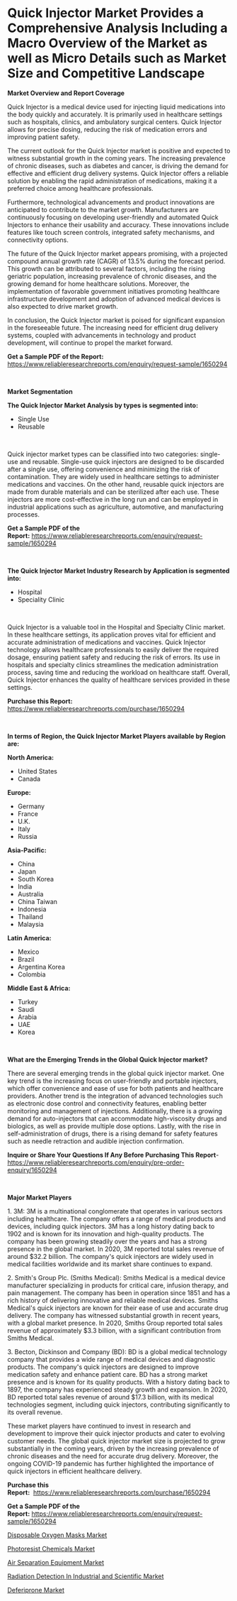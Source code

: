 <p><h1>Quick Injector Market Provides a Comprehensive Analysis Including a Macro Overview of the Market as well as Micro Details such as Market Size and Competitive Landscape</h1></p><p><strong>Market Overview and Report Coverage</strong></p>
<p><p>Quick Injector is a medical device used for injecting liquid medications into the body quickly and accurately. It is primarily used in healthcare settings such as hospitals, clinics, and ambulatory surgical centers. Quick Injector allows for precise dosing, reducing the risk of medication errors and improving patient safety.</p><p>The current outlook for the Quick Injector market is positive and expected to witness substantial growth in the coming years. The increasing prevalence of chronic diseases, such as diabetes and cancer, is driving the demand for effective and efficient drug delivery systems. Quick Injector offers a reliable solution by enabling the rapid administration of medications, making it a preferred choice among healthcare professionals.</p><p>Furthermore, technological advancements and product innovations are anticipated to contribute to the market growth. Manufacturers are continuously focusing on developing user-friendly and automated Quick Injectors to enhance their usability and accuracy. These innovations include features like touch screen controls, integrated safety mechanisms, and connectivity options.</p><p>The future of the Quick Injector market appears promising, with a projected compound annual growth rate (CAGR) of 13.5% during the forecast period. This growth can be attributed to several factors, including the rising geriatric population, increasing prevalence of chronic diseases, and the growing demand for home healthcare solutions. Moreover, the implementation of favorable government initiatives promoting healthcare infrastructure development and adoption of advanced medical devices is also expected to drive market growth.</p><p>In conclusion, the Quick Injector market is poised for significant expansion in the foreseeable future. The increasing need for efficient drug delivery systems, coupled with advancements in technology and product development, will continue to propel the market forward.</p></p>
<p><strong>Get a Sample PDF of the Report:</strong> <a href="https://www.reliableresearchreports.com/enquiry/request-sample/1650294">https://www.reliableresearchreports.com/enquiry/request-sample/1650294</a></p>
<p>&nbsp;</p>
<p><strong>Market Segmentation</strong></p>
<p><strong>The Quick Injector Market Analysis by types is segmented into:</strong></p>
<p><ul><li>Single Use</li><li>Reusable</li></ul></p>
<p>&nbsp;</p>
<p><p>Quick injector market types can be classified into two categories: single-use and reusable. Single-use quick injectors are designed to be discarded after a single use, offering convenience and minimizing the risk of contamination. They are widely used in healthcare settings to administer medications and vaccines. On the other hand, reusable quick injectors are made from durable materials and can be sterilized after each use. These injectors are more cost-effective in the long run and can be employed in industrial applications such as agriculture, automotive, and manufacturing processes.</p></p>
<p><strong>Get a Sample PDF of the Report:</strong>&nbsp;<a href="https://www.reliableresearchreports.com/enquiry/request-sample/1650294">https://www.reliableresearchreports.com/enquiry/request-sample/1650294</a></p>
<p>&nbsp;</p>
<p><strong>The Quick Injector Market Industry Research by Application is segmented into:</strong></p>
<p><ul><li>Hospital</li><li>Speciality Clinic</li></ul></p>
<p>&nbsp;</p>
<p><p>Quick Injector is a valuable tool in the Hospital and Specialty Clinic market. In these healthcare settings, its application proves vital for efficient and accurate administration of medications and vaccines. Quick Injector technology allows healthcare professionals to easily deliver the required dosage, ensuring patient safety and reducing the risk of errors. Its use in hospitals and specialty clinics streamlines the medication administration process, saving time and reducing the workload on healthcare staff. Overall, Quick Injector enhances the quality of healthcare services provided in these settings.</p></p>
<p><strong>Purchase this Report:</strong>&nbsp; <a href="https://www.reliableresearchreports.com/purchase/1650294">https://www.reliableresearchreports.com/purchase/1650294</a></p>
<p>&nbsp;</p>
<p><strong>In terms of Region, the Quick Injector Market Players available by Region are:</strong></p>
<p>
    <p> <strong> North America: </strong>
        <ul>
            <li>United States</li>
            <li>Canada</li>
        </ul>
        </p> 
    <p> <strong> Europe: </strong>
        <ul>
            <li>Germany</li>
            <li>France</li>
            <li>U.K.</li>
            <li>Italy</li>
            <li>Russia</li>
        </ul>
        </p> 
    <p> <strong> Asia-Pacific: </strong>
        <ul>
            <li>China</li>
            <li>Japan</li>
            <li>South Korea</li>
            <li>India</li>
            <li>Australia</li>
            <li>China Taiwan</li>
            <li>Indonesia</li>
            <li>Thailand</li>
            <li>Malaysia</li>
        </ul>
        </p> 
    <p> <strong> Latin America: </strong>
        <ul>
            <li>Mexico</li>
            <li>Brazil</li>
            <li>Argentina Korea</li>
            <li>Colombia</li>
        </ul>
        </p> 
    <p> <strong> Middle East & Africa: </strong>
        <ul>
            <li>Turkey</li>
            <li>Saudi</li>
            <li>Arabia</li>
            <li>UAE</li>
            <li>Korea</li>
        </ul>
    </p>
    </p>
<p>&nbsp;</p>
<p><strong>What are the Emerging Trends in the Global Quick Injector market?</strong></p>
<p><p>There are several emerging trends in the global quick injector market. One key trend is the increasing focus on user-friendly and portable injectors, which offer convenience and ease of use for both patients and healthcare providers. Another trend is the integration of advanced technologies such as electronic dose control and connectivity features, enabling better monitoring and management of injections. Additionally, there is a growing demand for auto-injectors that can accommodate high-viscosity drugs and biologics, as well as provide multiple dose options. Lastly, with the rise in self-administration of drugs, there is a rising demand for safety features such as needle retraction and audible injection confirmation.</p></p>
<p><strong>Inquire or Share Your Questions If Any Before Purchasing This Report</strong>- <a href="https://www.reliableresearchreports.com/enquiry/pre-order-enquiry/1650294">https://www.reliableresearchreports.com/enquiry/pre-order-enquiry/1650294</a></p>
<p>&nbsp;</p>
<p><strong>Major Market Players</strong></p>
<p><p>1. 3M: 3M is a multinational conglomerate that operates in various sectors including healthcare. The company offers a range of medical products and devices, including quick injectors. 3M has a long history dating back to 1902 and is known for its innovation and high-quality products. The company has been growing steadily over the years and has a strong presence in the global market. In 2020, 3M reported total sales revenue of around $32.2 billion. The company's quick injectors are widely used in medical facilities worldwide and its market share continues to expand.</p><p>2. Smith's Group Plc. (Smiths Medical): Smiths Medical is a medical device manufacturer specializing in products for critical care, infusion therapy, and pain management. The company has been in operation since 1851 and has a rich history of delivering innovative and reliable medical devices. Smiths Medical's quick injectors are known for their ease of use and accurate drug delivery. The company has witnessed substantial growth in recent years, with a global market presence. In 2020, Smiths Group reported total sales revenue of approximately $3.3 billion, with a significant contribution from Smiths Medical.</p><p>3. Becton, Dickinson and Company (BD): BD is a global medical technology company that provides a wide range of medical devices and diagnostic products. The company's quick injectors are designed to improve medication safety and enhance patient care. BD has a strong market presence and is known for its quality products. With a history dating back to 1897, the company has experienced steady growth and expansion. In 2020, BD reported total sales revenue of around $17.3 billion, with its medical technologies segment, including quick injectors, contributing significantly to its overall revenue.</p><p>These market players have continued to invest in research and development to improve their quick injector products and cater to evolving customer needs. The global quick injector market size is projected to grow substantially in the coming years, driven by the increasing prevalence of chronic diseases and the need for accurate drug delivery. Moreover, the ongoing COVID-19 pandemic has further highlighted the importance of quick injectors in efficient healthcare delivery.</p></p>
<p><strong>Purchase this Report:</strong>&nbsp;&nbsp;<a href="https://www.reliableresearchreports.com/purchase/1650294">https://www.reliableresearchreports.com/purchase/1650294</a></p>
<p></p>
<p><strong>Get a Sample PDF of the Report:</strong>&nbsp;<a href="https://www.reliableresearchreports.com/enquiry/request-sample/1650294">https://www.reliableresearchreports.com/enquiry/request-sample/1650294</a></p>
<p><p><a href="https://www.linkedin.com/pulse/disposable-oxygen-masks-market-size-share-amp-trends-analysis/">Disposable Oxygen Masks Market</a></p><p><a href="https://medium.com/@slanecode210/photoresist-chemicals-market-size-growth-forecast-2023-2030-a1493c137749">Photoresist Chemicals Market</a></p><p><a href="https://medium.com/@ziansann43365/air-separation-equipment-market-size-growth-forecast-2023-2030-a3ed2e59a5cd">Air Separation Equipment Market</a></p><p><a href="https://www.linkedin.com/pulse/radiation-detection-industrial-scientific-market-challenges/">Radiation Detection In Industrial and Scientific Market</a></p><p><a href="https://www.linkedin.com/pulse/deferiprone-market-insights-players-forecast-till-2030/">Deferiprone Market</a></p></p>